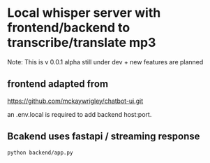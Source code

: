 # Local whisper server with frontend/backend to transcribe/translate mp3


Note: This is v 0.0.1 alpha still under dev + new features are planned


## frontend adapted from
https://github.com/mckaywrigley/chatbot-ui.git

an .env.local is required to add backend host:port.

## Bcakend uses fastapi / streaming response
```
python backend/app.py
```


